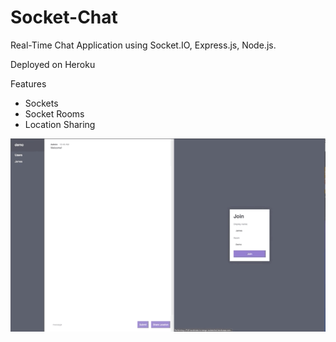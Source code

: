 # Socket-Chat
Real-Time Chat Application using Socket.IO, Express.js, Node.js.

Deployed on Heroku

Features
- Sockets
- Socket Rooms
- Location Sharing


![](./Demo/socketChat_Demo.gif)
